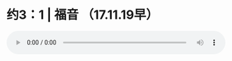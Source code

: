# 约3：1 | 福音 （17.11.19早）

<audio style="width: 100%;" preload="false" controls controlslist="nodownload"><source src="//cdn.simai.ml/audio/mp3/old/16070.mp3" type="audio/mpeg">Your browser does not support the audio element.</audio>


